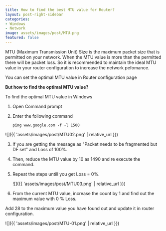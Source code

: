 ```yaml
---
title: How to find the best MTU value for Router?
layout: post-right-sidebar
categories:
- Windows
- Network
image: assets/images/post/MTU.png
featured: false
---
```


MTU (Maximum Transmission Unit) Size is the maximum packet size that is permitted on your network. When the MTU value is more than the permitted there will be packet loss.
So it is recommended to maintain the ideal MTU value in your router configuration to increase the network pefomance.

You can set the optimal MTU value in Router configuration page

**But how to find the optimal MTU value?**

To find the optimal MTU value in Windows

1. Open Command prompt

2. Enter the following command
 
    ```
    ping www.google.com -f -l 1500
    ```
![]({{ 'assets/images/post/MTU02.png' | relative_url }})

3. If you are getting the message as "Packet needs to be fragmented but DF set" and Loss of 100%. 

4. Then, reduce the MTU value by 10 as 1490 and re execute the command.

5. Repeat the steps untill you get Loss = 0%.

	![]({{ 'assets/images/post/MTU03.png' | relative_url }})

6. From the current MTU value, increase the count by 1 and find out the maximum value with 0 % Loss.

Add 28 to the maximum value you have found out and update it in router configuration.

![]({{ 'assets/images/post/MTU-01.png' | relative_url }})
